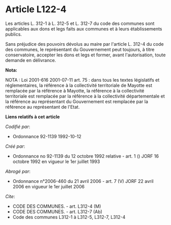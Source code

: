 # Article L122-4

Les articles L. 312-1 à L. 312-5 et L. 312-7 du code des communes sont applicables aux dons et legs faits aux communes et à
leurs établissements publics.

Sans préjudice des pouvoirs dévolus au maire par l'article L. 312-4 du code des communes, le représentant du Gouvernement
peut toujours, à titre conservatoire, accepter les dons et legs et former, avant l'autorisation, toute demande en délivrance.

**Nota:**

NOTA : Loi 2001-616 2001-07-11 art. 75 : dans tous les textes législatifs et réglementaires, la référence à la collectivité
territoriale de Mayotte est remplacée par la référence à Mayotte, la référence à la collectivité territoriale est remplacée
par la référence à la collectivité départementale et la référence au représentant du Gouvernement est remplacée par la
référence au représentant de l'Etat.

**Liens relatifs à cet article**

_Codifié par_:

  - Ordonnance 92-1139 1992-10-12

_Créé par_:

  - Ordonnance no 92-1139 du 12 octobre 1992 relative  - art. 1 () JORF 16 octobre 1992 en vigueur le 1er juillet 1993

_Abrogé par_:

  - Ordonnance n°2006-460 du 21 avril 2006 - art. 7 (V) JORF 22 avril 2006 en vigueur le 1er juillet 2006

_Cite_:

  - CODE DES COMMUNES. - art. L312-4 (M)
  - CODE DES COMMUNES. - art. L312-7 (Ab)
  - Code des communes L312-1 à L312-5, L312-7, L312-4
